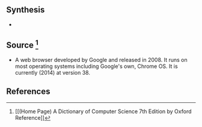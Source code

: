 ## Synthesis
- 
## Source [^1]
- A web browser developed by Google and released in 2008. It runs on most operating systems including Google's own, Chrome OS. It is currently (2014) at version 38.
## References

[^1]: [[(Home Page) A Dictionary of Computer Science 7th Edition by Oxford Reference]]